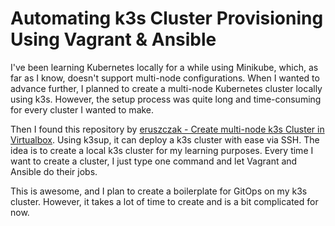# Automating k3s Cluster Provisioning Using Vagrant & Ansible

I've been learning Kubernetes locally for a while using Minikube, which, as far as I know, doesn't support multi-node configurations. When I wanted to advance further, I planned to create a multi-node Kubernetes cluster locally using k3s. However, the setup process was quite long and time-consuming for every cluster I wanted to make.

Then I found this repository by [eruszczak - Create multi-node k3s Cluster in Virtualbox](https://github.com/eruszczak/k3s-virtualbox). Using k3sup, it can deploy a k3s cluster with ease via SSH. The idea is to create a local k3s cluster for my learning purposes. Every time I want to create a cluster, I just type one command and let Vagrant and Ansible do their jobs.

This is awesome, and I plan to create a boilerplate for GitOps on my k3s cluster. However, it takes a lot of time to create and is a bit complicated for now.